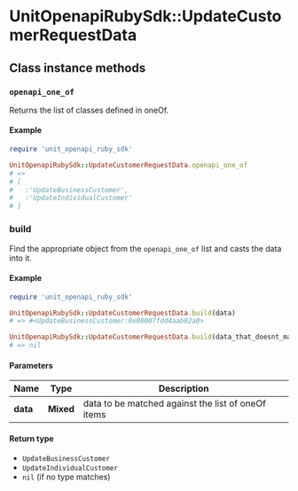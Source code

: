 # UnitOpenapiRubySdk::UpdateCustomerRequestData

## Class instance methods

### `openapi_one_of`

Returns the list of classes defined in oneOf.

#### Example

```ruby
require 'unit_openapi_ruby_sdk'

UnitOpenapiRubySdk::UpdateCustomerRequestData.openapi_one_of
# =>
# [
#   :'UpdateBusinessCustomer',
#   :'UpdateIndividualCustomer'
# ]
```

### build

Find the appropriate object from the `openapi_one_of` list and casts the data into it.

#### Example

```ruby
require 'unit_openapi_ruby_sdk'

UnitOpenapiRubySdk::UpdateCustomerRequestData.build(data)
# => #<UpdateBusinessCustomer:0x00007fdd4aab02a0>

UnitOpenapiRubySdk::UpdateCustomerRequestData.build(data_that_doesnt_match)
# => nil
```

#### Parameters

| Name | Type | Description |
| ---- | ---- | ----------- |
| **data** | **Mixed** | data to be matched against the list of oneOf items |

#### Return type

- `UpdateBusinessCustomer`
- `UpdateIndividualCustomer`
- `nil` (if no type matches)

